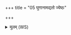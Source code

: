 +++
title = "05 घुणानामद्यतो ज्येष्ठः"

+++
<details><summary>मूलम् (WS)</summary>

घुणानामद्यतो ज्येष्ठः कनिष्ठ उत मध्यमः ।  
हता वः सर्वे ज्ञातयो हता माता हतः पिता ॥ ५ ॥
</details>